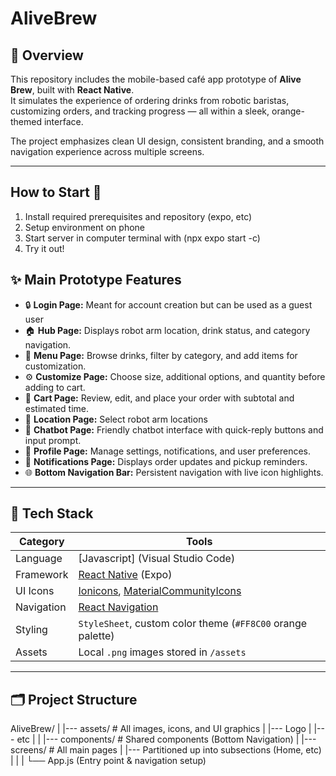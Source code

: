 # AliveBrew

## 📖 Overview  

This repository includes the mobile-based café app prototype of **Alive Brew**, built with **React Native**.  
It simulates the experience of ordering drinks from robotic baristas, customizing orders, and tracking progress — all within a sleek, orange-themed interface. 

The project emphasizes clean UI design, consistent branding, and a smooth navigation experience across multiple screens.

---

## How to Start 🔑

1. Install required prerequisites and repository (expo, etc)
2. Setup environment on phone 
3. Start server in computer terminal with (npx expo start -c)
4. Try it out!

## ✨ Main Prototype Features
- 🔒 **Login Page:** Meant for account creation but can be used as a guest user
- 🏠 **Hub Page:** Displays robot arm location, drink status, and category navigation.  
- 🍵 **Menu Page:** Browse drinks, filter by category, and add items for customization.  
- ⚙️ **Customize Page:** Choose size, additional options, and quantity before adding to cart.  
- 🛒 **Cart Page:** Review, edit, and place your order with subtotal and estimated time.  
- 📍 **Location Page:** Select robot arm locations 
- 🤖 **Chatbot Page:** Friendly chatbot interface with quick-reply buttons and input prompt.  
- 👤 **Profile Page:** Manage settings, notifications, and user preferences.  
- 🔔 **Notifications Page:** Displays order updates and pickup reminders.  
- 🌐 **Bottom Navigation Bar:** Persistent navigation with live icon highlights.  

---

## 🧰 Tech Stack

| Category | Tools |
|-----------|-------|
| Language | [Javascript] (Visual Studio Code) |
| Framework | [React Native](https://reactnative.dev/) (Expo) |
| UI Icons | [Ionicons](https://icons.expo.fyi/), [MaterialCommunityIcons](https://materialdesignicons.com/) |
| Navigation | [React Navigation](https://reactnavigation.org/) |
| Styling | `StyleSheet`, custom color theme (`#FF8C00` orange palette) |
| Assets | Local `.png` images stored in `/assets` |

---

## 🗂️ Project Structure

AliveBrew/
|
|--- assets/ # All images, icons, and UI graphics
| |--- Logo
| |--- etc
|
|
|--- components/ # Shared components (Bottom Navigation)
|
|--- screens/ # All main pages
| |--- Partitioned up into subsections (Home, etc)
|
|
|
└── App.js (Entry point & navigation setup)
